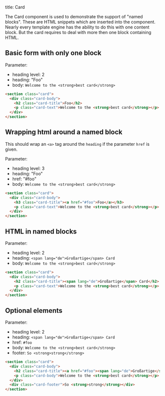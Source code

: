 title: Card

The Card component is used to demonstrate the support of "named blocks". These are HTML snippets which 
are inserted into the component. Nearly every template engine has the ability to do this with one
content block. But the card requires to deal with more then one block containing HTML.

## Basic form with only one block

Parameter:
* heading level: 2
* heading: "Foo"
* body: `Welcome to the <strong>best card</strong>`

```html
<section class="card">
  <div class="card-body">
    <h2 class="card-title">Foo</h2>
    <p class="card-text">Welcome to the <strong>best card</strong></p>
  </div>
</section>
```

## Wrapping html around a named block

This should wrap an `<a>` tag around the `heading` if the parameter `href` is given. 

Parameter:
* heading level: 3
* heading: "Foo"
* href: "#foo"
* body: `Welcome to the <strong>best card</strong>`

```html
<section class="card">
  <div class="card-body">
    <h3 class="card-title"><a href="#foo">Foo</a></h3>
    <p class="card-text">Welcome to the <strong>best card</strong></p>
  </div>
</section>
```

## HTML in named blocks

Parameter:
* heading level: 2
* heading: `<span lang="de">Großartige</span> Card`
* body: `Welcome to the <strong>best card</strong>`

```html
<section class="card">
  <div class="card-body">
    <h2 class="card-title"><span lang="de">Großartige</span> Card</h2>
    <p class="card-text">Welcome to the <strong>best card</strong></p>
  </div>
</section>
```

## Optional elements

Parameter:
* heading level: 2
* heading: `<span lang="de">Großartige</span> Card`
* href: `#foo`
* body: `Welcome to the <strong>best card</strong>`
* footer: `So <strong>strong</strong>`

```html
<section class="card">
  <div class="card-body">
    <h2 class="card-title"><a href="#foo"><span lang="de">Großartige</span> Card</a></h2>
    <p class="card-body">Welcome to the <strong>best card</strong></p>
  </div>
  <div class="card-footer">So <strong>strong</strong></div>
</section>
```
